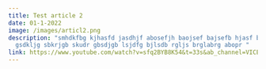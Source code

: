 ```yaml
---
title: Test article 2
date: 01-1-2022
image: /images/articl2.png
description: "smhdkfbg kjhasfd jasdhjf abosefjh baojsef bajsefb hjasf bjhdfb
  gsdkljg sbkrjgb skudr gbsdjgb lsjdfg bjlsdb rgljs brglabrg abopr "
link: https://www.youtube.com/watch?v=sfq2BYB8K54&t=33s&ab_channel=VICE
---
```

